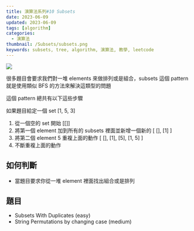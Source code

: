 ```yaml
---
title: 演算法系列#10 Subsets
date: 2023-06-09
updated: 2023-06-09
tags: [algorithm]
categories:
  - 演算法
thumbnail: /Subsets/subsets.png
keywords: subsets, tree, algorithm, 演算法, 教學, leetcode
---
```


![](/blog/assets/subsets.png)

<!-- more -->

很多題目會要求我們對一堆 elements 來做排列或是組合，subsets 這個 pattern 就是使用類似 BFS 的方法來解決這類型的問題

這個 pattern 總共有以下這些步驟

如果題目給定一個 set [1, 5, 3]

1. 從一個空的 set 開始 [[]]
2. 將第一個 element 加到所有的 subsets 裡面並新增一個新的 [ [], [1] ]
3. 將第二個 element 5 重複上面的動作 [ [], [1], [5], [1, 5] ]
4. 不斷重複上面的動作


## 如何判斷

- 當題目要求你從一堆 element 裡面找出組合或是排列

## 題目

- Subsets With Duplicates (easy)
- String Permutations by changing case (medium)
